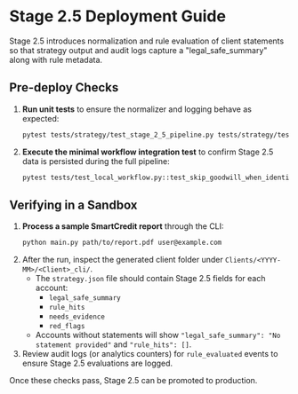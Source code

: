 # Stage 2.5 Deployment Guide

Stage 2.5 introduces normalization and rule evaluation of client statements so that strategy output and audit logs capture a "legal_safe_summary" along with rule metadata.

## Pre-deploy Checks
1. **Run unit tests** to ensure the normalizer and logging behave as expected:
   ```bash
   pytest tests/strategy/test_stage_2_5_pipeline.py tests/strategy/test_rule_logging.py
   ```
2. **Execute the minimal workflow integration test** to confirm Stage 2.5 data is persisted during the full pipeline:
   ```bash
   pytest tests/test_local_workflow.py::test_skip_goodwill_when_identity_theft
   ```

## Verifying in a Sandbox
1. **Process a sample SmartCredit report** through the CLI:
   ```bash
   python main.py path/to/report.pdf user@example.com
   ```
2. After the run, inspect the generated client folder under `Clients/<YYYY-MM>/<Client>_cli/`.
   - The `strategy.json` file should contain Stage 2.5 fields for each account:
     - `legal_safe_summary`
     - `rule_hits`
     - `needs_evidence`
     - `red_flags`
   - Accounts without statements will show `"legal_safe_summary": "No statement provided"` and `"rule_hits": []`.
3. Review audit logs (or analytics counters) for `rule_evaluated` events to ensure Stage 2.5 evaluations are logged.

Once these checks pass, Stage 2.5 can be promoted to production.
